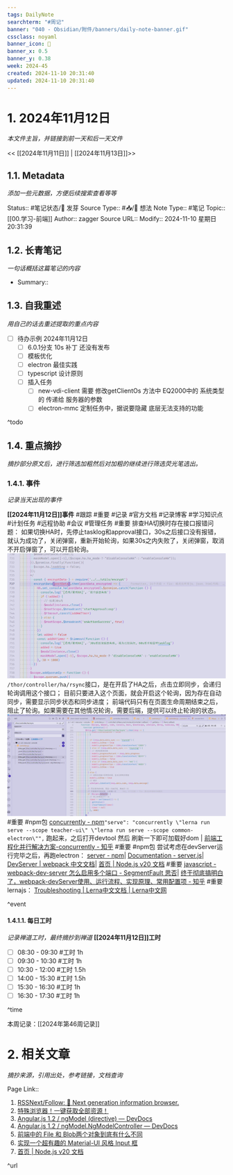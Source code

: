 ```yaml
---
tags: DailyNote
searchterm: "#周记"
banner: "040 - Obsidian/附件/banners/daily-note-banner.gif"
cssclass: noyaml
banner_icon: 💌
banner_x: 0.5
banner_y: 0.38
week: 2024-45
created: 2024-11-10 20:31:40
updated: 2024-11-10 20:31:40
---
```


# 1. 2024年11月12日

_本文件主旨，并链接到前一天和后一天文件_

<< [[2024年11月11日]] | [[2024年11月13日]]>>

## 1.1. Metadata

_添加一些元数据，方便后续搜索查看等等_

Status:: #笔记状态/🌱 发芽
Source Type:: #📥/💭 想法 
Note Type:: #笔记
Topic:: [[00.学习-前端]]
Author:: zagger
Source URL::
Modify:: 2024-11-10 星期日 20:31:39

## 1.2. 长青笔记

_一句话概括这篇笔记的内容_

- Summary::

## 1.3. 自我重述

_用自己的话去重述提取的重点内容_

- [ ] 待办示例 2024年11月12日
	- [ ] 6.0.1分支 10s 补丁 还没有发布
	- [ ] 模板优化
	- [ ] electron 最佳实践
	- [ ] typescript 设计原则
	- [ ] 插入任务
		- [ ] new-vdi-client 需要 修改getClientOs 方法中 EQ2000中的 系统类型的 传递给 服务器的参数
		- [ ] electron-mmc 定制任务中，据说要隐藏 底层无法支持的功能

^todo

## 1.4. 重点摘抄

_摘抄部分原文后，进行筛选加粗然后对加粗的继续进行筛选荧光笔选出。_

### 1.4.1. 事件

_记录当天出现的事件_

**[[2024年11月12日]]事件** 
#跟踪 #重要 #记录 #官方文档 #记录博客 #学习知识点 #计划任务 #远程协助 #会议 #管理任务
#重要 排查HA切换时存在接口报错问题：
如果切换HA时，先停止tasklog和approval接口，30s之后接口没有报错，就认为成功了，关闭弹窗，重新开始轮询，如果30s之内失败了，关闭弹窗，取消不开启弹窗了，可以开启轮询。
![image.png](https://raw.githubusercontent.com/zaggerj/obsidian_picgo/main/obsidian/20241112112720.png)
`/thor/controller/ha/rsync`接口，是在开启了HA之后，点击立即同步，会递归轮询调用这个接口；
 目前只要进入这个页面，就会开启这个轮询，因为存在自动同步，需要显示同步状态和同步进度；
 前端代码只有在页面生命周期结束之后，阻止了轮询。如果需要在其他情况轮询，需要后端，提供可以终止轮询的状态。![image.png](https://raw.githubusercontent.com/zaggerj/obsidian_picgo/main/obsidian/20241112111100.png)
#重要 #npm包 [concurrently - npm](https://www.npmjs.com/package/concurrently#concurrentlycommands-options)`"serve": "concurrently \"lerna run serve --scope teacher-ui\" \"lerna run serve --scope common-electron\"",` 跑起来，之后打开devtool 然后 刷新一下即可加载好dom | [前端工程化并行解决方案-concurrently - 知乎](https://zhuanlan.zhihu.com/p/65564606)
#重要 #npm包 尝试考虑在devServer运行完毕之后，再跑electron： [server - npm](https://www.npmjs.com/package/server)| [Documentation - server.js](https://serverjs.io/documentation/)| [DevServer | webpack 中文文档](https://webpack.docschina.org/configuration/dev-server/#devserveripc)| [首页 | Node.js v20 文档](https://nodejs.cn/api/v20/)
#重要 [javascript - webpack-dev-server 怎么启用多个端口 - SegmentFault 思否](https://segmentfault.com/q/1010000019517370)| [终于彻底搞明白了，webpack-devServer使用、运行流程、实现原理、常用配置项 - 知乎](https://zhuanlan.zhihu.com/p/657683149)
#重要 lernajs： [Troubleshooting | Lerna中文文档 | Lerna中文网](https://www.lernajs.cn/docs/troubleshooting)

^event

#### 1.4.1.1. 每日工时

_记录禅道工时，最终摘抄到禅道_
**[[2024年11月12日]]工时**
- [ ] 08:30 - 09:30 #工时  1h
- [ ] 09:30 - 10:30 #工时  1h
- [ ] 10:30 - 12:00 #工时  1.5h
- [ ] 14:00 - 15:30 #工时  1.5h
- [ ] 15:30 - 16:30 #工时  1h
- [ ] 16:30 - 17:30 #工时  1h

^time

本周记录：[[2024年第46周记录]]

# 2. 相关文章

_摘抄来源，引用出处，参考链接，文档查询_

Page Link::
1. [RSSNext/Follow: 🧡 Next generation information browser.](https://github.com/RSSNext/follow)
2. [特殊浏览器！一键获取全部资源！](https://mp.weixin.qq.com/s/6w2TgAF4OwikTsW6dtXIyA)
3. [Angular.js 1.2 / ngModel (directive) — DevDocs](https://devdocs.io/angularjs~1.2/api/ng/directive/ngmodel)
4. [Angular.js 1.2 / ngModel.NgModelController — DevDocs](https://devdocs.io/angularjs~1.2/api/ng/type/ngmodel.ngmodelcontroller)
5. [前端中的 File 和 Blob两个对象到底有什么不同](https://mp.weixin.qq.com/s/1AbYoEYWLJisQYbmTthAUA)
6. [实现一个超有趣的 Material-UI 风格 Input 框](https://mp.weixin.qq.com/s/U2r-H2r_J9Idp7JgKoPuAw)
7. [首页 | Node.js v20 文档](https://nodejs.cn/api/v20/)

^url
